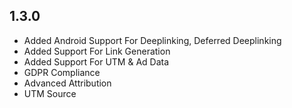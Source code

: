 ## 1.3.0

* Added Android Support For Deeplinking, Deferred Deeplinking
* Added Support For Link Generation
* Added Support For UTM & Ad Data
* GDPR Compliance
* Advanced Attribution
* UTM Source